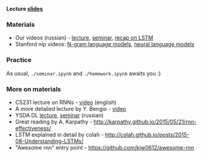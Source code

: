 __Lecture [slides](https://github.com/yandexdataschool/nlp_course/blob/master/resources/slides/nlp18_03_language_models.pdf)__

### Materials
* Our videos (russian) - [lecture](https://yadi.sk/i/8JK4dH6E9Iyy8g), [seminar](https://yadi.sk/i/HfjTLRejnVwP7g), [recap on LSTM](https://yadi.sk/i/0x-o0B2FGiHthg)
* Stanford nlp videos: [N-gram language models](https://archive.org/details/41IntroductionToNGramsStanfordNLPProfessorDanJurafskyChrisManning/), [neural language models](https://www.youtube.com/watch?v=Keqep_PKrY8)

### Practice
As usual, `./seminar.ipynb` and `./homework.ipynb` awaits you :)

### More on materials
* CS231 lecture on RNNs - [video](https://www.youtube.com/watch?v=iX5V1WpxxkY) (english)
* A more detailed lecture by Y. Bengio - [video](https://www.youtube.com/watch?v=xK-bzjIQkmM)
* YSDA DL [lecture](https://yadi.sk/i/XHmT5hO53GcCKV), [seminar](https://yadi.sk/i/19twHESN3GcGKQ) (russian)
* Great reading by A. Karpathy - http://karpathy.github.io/2015/05/21/rnn-effectiveness/
* LSTM explained in detail by colah - http://colah.github.io/posts/2015-08-Understanding-LSTMs/
* "Awesome rnn" entry point - https://github.com/kjw0612/awesome-rnn

